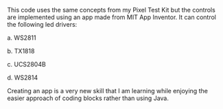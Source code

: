 This code uses the same concepts from my Pixel Test Kit but the controls are implemented using an app made from MIT App Inventor. It can control the following led drivers:

a. WS2811

b. TX1818

c. UCS2804B

d. WS2814

Creating an app is a very new skill that I am learning while enjoying the easier approach of coding blocks rather than using Java. 
